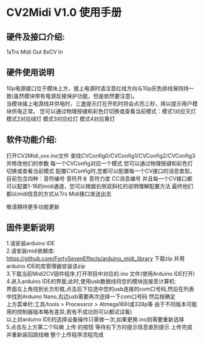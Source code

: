 # CV2Midi V1.0 使用手册

## 硬件及接口介绍:  
1xTrs Midi Out
8xCV In

## 硬件使用说明  
10p电源接口位于模块上方，接上电源时请注意红线方向与10p灰色排线保持持一致(虽然模块带有电源反接保护功能，但是依然要注意)。  
当模块接上电源线并供电时，三盏提示灯在开机时将会点亮三秒，用以提示用户模块供电正常。 
您可以通过物理按键和彩色灯切换或查看当前模式：模式1对应灭灯 模式2对应绿灯 模式3对应红灯 模式4对应黄灯

## 软件功能介绍:   
打开CV2Midi_vxx.ino文件 查找CVConfig0/CVConfig1/CVConfig2/CVConfig3并修改他们的参数 
每一个CVConfig对应一个模式 您可以通过物理按键和彩色灯切换或查看当前模式
配置CVConfig时,您都可以配置每一个CV接口的消息类型。目前包含四种：音符编号 音符开关 音符力度 CC消息编号 
并且每一个CV接口都可以配置1-16的midi通道，您可以根据右侧双斜杠的说明理解配置方法
最终他们都以midi信息的方式从Trs Midi接口发送出去

敬请期待更多功能更新

## 固件更新说明  
1.请安装arduino IDE  
2.请安装midi依赖库: https://github.com/FortySevenEffects/arduino_midi_library 下载zip 并用arduino IDE的库管理器安装该zip  
3.下载当前Midi2CV固件程序,打开项目中对应的.ino 文件(使用Arduino IDE打开)  
4.进入arduino IDE的界面;此时,使用usb数据线将您的模块连接至计算机:  
界面左上角找到长方形框,点击后下拉选中您的usb连接的com口号码,然后在列表中找到Arduino Nano,右边usb需要再次选择一下com口号码 然后按确定  
上方菜单栏:工具/tools > Processror > Atmega168(或328p等 由于不同版本可能用的控制器版本略有差异,若有不成功则可以都试试看)  
以上对arduino IDE的选择设备操作只需做一次,如果更换.ino则需要重新选择  
5.点击左上方第二个叫做 上传 的按钮 等待右下方的提示信息直到提示 上传完成 并重新装回跳线帽 整个上传程序流程完成  



